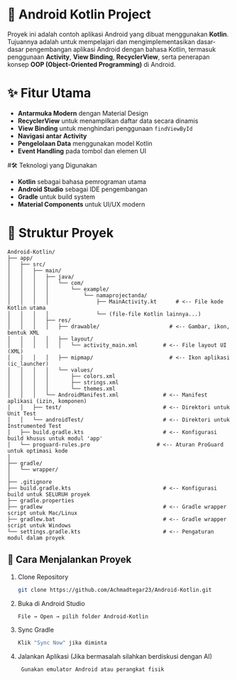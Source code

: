 # 📱 Android Kotlin Project

Proyek ini adalah contoh aplikasi Android yang dibuat menggunakan **Kotlin**.  
Tujuannya adalah untuk mempelajari dan mengimplementasikan dasar-dasar pengembangan aplikasi Android dengan bahasa Kotlin, termasuk penggunaan **Activity**, **View Binding**, **RecyclerView**, serta penerapan konsep **OOP (Object-Oriented Programming)** di Android.


# ✨ Fitur Utama
- **Antarmuka Modern** dengan Material Design
- **RecyclerView** untuk menampilkan daftar data secara dinamis
- **View Binding** untuk menghindari penggunaan `findViewById`
- **Navigasi antar Activity**
- **Pengelolaan Data** menggunakan model Kotlin
- **Event Handling** pada tombol dan elemen UI


#🛠️ Teknologi yang Digunakan
- **Kotlin** sebagai bahasa pemrograman utama
- **Android Studio** sebagai IDE pengembangan
- **Gradle** untuk build system
- **Material Components** untuk UI/UX modern


# 📂 Struktur Proyek

```
Android-Kotlin/
├── app/
│   ├── src/
│   │   ├── main/
│   │   │   ├── java/
│   │   │   │   └── com/
│   │   │   │       └── example/
│   │   │   │           └── namaprojectanda/
│   │   │   │               ├── MainActivity.kt      # <-- File kode Kotlin utama
│   │   │   │               └── (file-file Kotlin lainnya...)
│   │   │   ├── res/
│   │   │   │   ├── drawable/                      # <-- Gambar, ikon, bentuk XML
│   │   │   │   ├── layout/
│   │   │   │   │   └── activity_main.xml        # <-- File layout UI (XML)
│   │   │   │   ├── mipmap/                        # <-- Ikon aplikasi (ic_launcher)
│   │   │   │   └── values/
│   │   │   │       ├── colors.xml
│   │   │   │       ├── strings.xml
│   │   │   │       └── themes.xml
│   │   │   └── AndroidManifest.xml              # <-- Manifest aplikasi (izin, komponen)
│   │   ├── test/                                # <-- Direktori untuk Unit Test
│   │   └── androidTest/                         # <-- Direktori untuk Instrumented Test
│   ├── build.gradle.kts                         # <-- Konfigurasi build khusus untuk modul 'app'
│   └── proguard-rules.pro                     # <-- Aturan ProGuard untuk optimasi kode
│
├── gradle/
│   └── wrapper/
│
├── .gitignore
├── build.gradle.kts                             # <-- Konfigurasi build untuk SELURUH proyek
├── gradle.properties
├── gradlew                                      # <-- Gradle wrapper script untuk Mac/Linux
├── gradlew.bat                                  # <-- Gradle wrapper script untuk Windows
└── settings.gradle.kts                          # <-- Pengaturan modul dalam proyek
```



## 🚀 Cara Menjalankan Proyek
1. Clone Repository
   ```bash
   git clone https://github.com/Achmadtegar23/Android-Kotlin.git
   
2. Buka di Android Studio
   ```bash
   File → Open → pilih folder Android-Kotlin

3. Sync Gradle
   ```bash
   Klik "Sync Now" jika diminta

4. Jalankan Aplikasi (Jika bermasalah silahkan berdiskusi dengan AI)
   ```bash
    Gunakan emulator Android atau perangkat fisik

